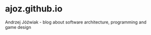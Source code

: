 ajoz.github.io
==============

Andrzej Jóźwiak - blog about software architecture, programming and game design
